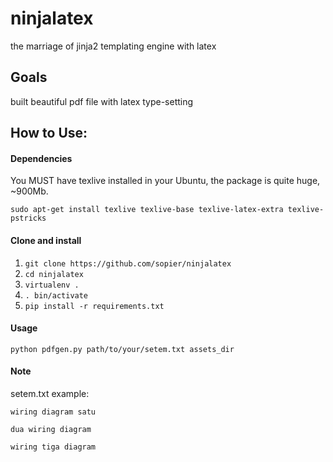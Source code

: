 ninjalatex
==========

the marriage of jinja2 templating engine with latex

Goals
-----

built beautiful pdf file with latex type-setting

How to Use:
-----------

#### Dependencies

You MUST have texlive installed in your Ubuntu, the package is quite
huge, ~900Mb.

``sudo apt-get install texlive texlive-base texlive-latex-extra
texlive-pstricks``

#### Clone and install

1. ``git clone https://github.com/sopier/ninjalatex``
2. ``cd ninjalatex``
3. ``virtualenv .``
4. ``. bin/activate``
5. ``pip install -r requirements.txt``

#### Usage

``python pdfgen.py path/to/your/setem.txt assets_dir``

#### Note

setem.txt example:

``wiring diagram satu``

``dua wiring diagram``

``wiring tiga diagram``
